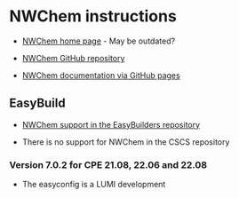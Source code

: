 # NWChem instructions

-   [NWChem home page](https://www.nwchem-sw.org) - May be outdated?
    
-   [NWChem GitHub repository](https://github.com/nwchemgit/nwchem)

-   [NWChem documentation via GitHub pages](https://nwchemgit.github.io/)
    
    
## EasyBuild

-   [NWChem support in the EasyBuilders repository](https://github.com/easybuilders/easybuild-easyconfigs/tree/develop/easybuild/easyconfigs/n/NWChem)
    
-   There is no support for NWChem in the CSCS repository
    

### Version 7.0.2 for CPE 21.08, 22.06 and 22.08

-   The easyconfig is a LUMI development

